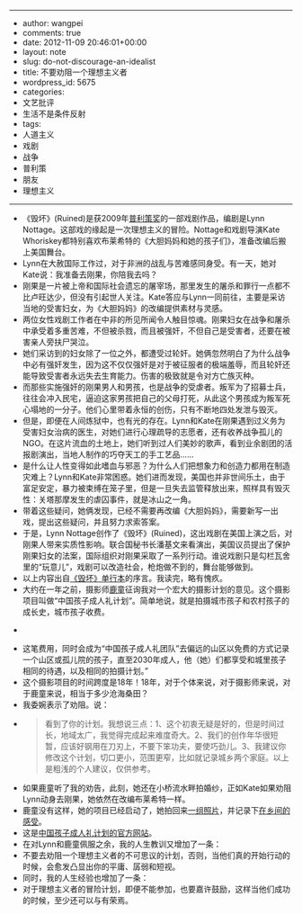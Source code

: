 - --
- author: wangpei
- comments: true
- date: 2012-11-09 20:46:01+00:00
- layout: note
- slug: do-not-discourage-an-idealist
- title: 不要劝阻一个理想主义者
- wordpress_id: 5675
- categories:
- 文艺批评
- 生活不是条件反射
- tags:
- 人道主义
- 戏剧
- 战争
- 普利策
- 朋友
- 理想主义
- --
- 《毁坏》(Ruined)是获2009年[普利策奖](http://www.pulitzer.org)的一部戏剧作品，编剧是Lynn Nottage。这部戏的缘起是一次理想主义的冒险。Nottage和戏剧导演Kate Whoriskey都特别喜欢布莱希特的《大胆妈妈和她的孩子们》，准备改编后搬上美国舞台。
- Lynn在大赦国际工作过，对于非洲的战乱与苦难感同身受。有一天，她对Kate说：我准备去刚果，你陪我去吗？
- 刚果是一片被上帝和国际社会遗忘的屠宰场，那里发生的屠杀和罪行一点都不比卢旺达少，但没有引起世人关注。Kate答应与Lynn一同前往，主要是采访当地的受害妇女，为《大胆妈妈》的改编提供素材与灵感。
- 两位女性戏剧工作者在中非的所见所闻令人触目惊魂。刚果妇女在战争和屠杀中承受着多重苦难，不但被杀戮，而且被强奸，不但自己是受害者，还要在被害亲人旁扶尸哭泣。
- 她们采访到的妇女除了一位之外，都遭受过轮奸。她俩忽然明白了为什么战争中必有强奸发生，因为这不仅仅强奸是对于被征服者的极端羞辱，而且轮奸还能导致受害者永远失去生育能力。伤害的极致就是令对方亡族灭种。
- 而那些实施强奸的刚果男人和男孩，也是战争的受虐者。叛军为了招募士兵，往往会冲入民宅，逼迫这家男孩把自己的父母打死，从此这个男孩成为叛军死心塌地的一分子。他们心里带着永恒的创伤，只有不断地四处发泄与毁灭。
- 但是，即便在人间炼狱中，也有光的存在。Lynn和Kate在刚果遇到过义务为受害妇女治病的医生，对她们进行心理疏导的志愿者，还有收养战争孤儿的NGO。在这片流血的土地上，她们听到过人们美妙的歌声，看到业余剧团的活报剧演出，当地人制作的巧夺天工的手工艺品……
- 是什么让人性变得如此嗜血与邪恶？为什么人们把想象力和创造力都用在制造灾难上？Lynn和Kate非常困惑。她们进而发现，美国也并非世间乐土，由于富足安定，暴力被束缚在笼子里，但是一旦失去监管释放出来，照样具有毁灭性：关塔那摩发生的虐囚事件，就是冰山之一角。
- 带着这些疑问，她俩发现，已经不需要再改编《大胆妈妈》，需要新写一出戏，提出这些疑问，并且努力求索答案。
- 于是，Lynn Nottage创作了《毁坏》(Ruined)，这出戏剧在美国上演之后，对刚果人带来实质性影响。联合国秘书长潘基文来看演出，美国议员提出了保护刚果妇女的法案，国际组织对刚果采取了一系列行动。谁说戏剧只是勾栏瓦舍里的“玩意儿”，戏剧可以改造社会，枪炮做不到的，舞台能够做到。
- 以上内容出自[《毁坏》单行本](http://www.amazon.com/Ruined-ebook/dp/B003ZHVC3Y/ref=sr_1_1?s=digital-text&ie=UTF8&qid=1352492752&sr=1-1&keywords=ruined+lynn)的序言。我读完，略有愧疚。
- 大约在一年之前，摄影师[鹿童](http://www.cicicola.com/blog/)征询我对一个宏大的摄影计划的意见。这个摄影项目叫做“中国孩子成人礼计划“。简单地说，就是拍摄城市孩子和农村孩子的成长史，城市孩子收费。
- <blockquote>
- 这笔费用，同时会成为“中国孩子成人礼团队”去偏远的山区以免费的方式记录一个山区或孤儿院的孩子，直至2030年成人，他（她）们都享受和城里孩子相同的待遇，以及相同的拍摄计划。”</blockquote>
- 这个摄影项目的时间跨度是18年！18年，对于个体来说，对于摄影师来说，对于鹿童来说，相当于多少沧海桑田？
- 我委婉表示了劝阻。说：
- <blockquote>看到了你的计划。我想说三点：1、这个初衷无疑是好的，但是时间过长，地域太广，我觉得完成起来难度奇大。2、我们的创作年华很短暂，应该好钢用在刀刃上，不要下笨功夫，要使巧劲儿。3、我建议你修改这个计划，切口更小，范围更窄，比如就记录城乡两个家庭。以上是粗浅的个人建议，仅供参考。</blockquote>
- 如果鹿童听了我的劝告，此刻，她还在小桥流水畔拍婚纱，正如Kate如果劝阻Lynn动身去刚果，她依然在改编布莱希特一样。
- 鹿童没有这样，她的项目已经启动了，她拍回来[一组照片](http://www.cicicola.com/blog/?p=2291)，并记录下[在乡间的感受](http://www.cicicola.com/blog/?p=2024)。
- 这是[中国孩子成人礼计划的官方网站](http://www.child1x1.com/idea.asp)。
- 在对Lynn和鹿童佩服之余，我的人生教训又增加了一条：
- 不要去劝阻一个理想主义者的不可思议的计划，否则，当他们真的开始行动的时候，会愈发凸显出你的平庸、孱弱和短视。
- 同时，我的人生经验也增加了一条：
- 对于理想主义者的冒险计划，即便不能参加，也要嘉许鼓励，这样当他们成功的时候，至少还可以与有荣焉。
